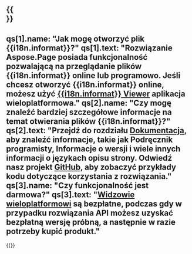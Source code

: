 ﻿---
meta: true
translation: true
deploy: false
---

{{<section faqchild>}}
---
qs[1].name: "Jak mogę otworzyć plik {{i18n.informat}}?"
qs[1].text: "Rozwiązanie Aspose.Page posiada funkcjonalność pozwalającą na przeglądanie plików {{i18n.informat}} online lub programowo. Jeśli chcesz otworzyć {{i18n.informat}} online, możesz użyć [{{i18n.informat}} Viewer](https://products.aspose.app/page/conversion/{{i18n.informatlower}}) aplikacja wieloplatformowa."
qs[2].name: "Czy mogę znaleźć bardziej szczegółowe informacje na temat otwierania plików {{i18n.informat}}?"
qs[2].text: "Przejdź do rozdziału [Dokumentacja](https://docs.aspose.com/page/), aby znaleźć informacje, takie jak Podręcznik programisty, Informacje o wersji i wiele innych informacji o językach opisu strony. Odwiedź nasz projekt [GitHub](https://github.com/aspose-page), aby zobaczyć przykłady kodu dotyczące korzystania z rozwiązania."
qs[3].name: "Czy funkcjonalność jest darmowa?"
qs[3].text: "[Widzowie wieloplatformowi](https://products.aspose.app/page/viewer) są bezpłatne, podczas gdy w przypadku rozwiązania API możesz uzyskać bezpłatną wersję próbną, a następnie w razie potrzeby kupić produkt."
---

{{<import path="/meta/schemas.md" section="faq">}} 